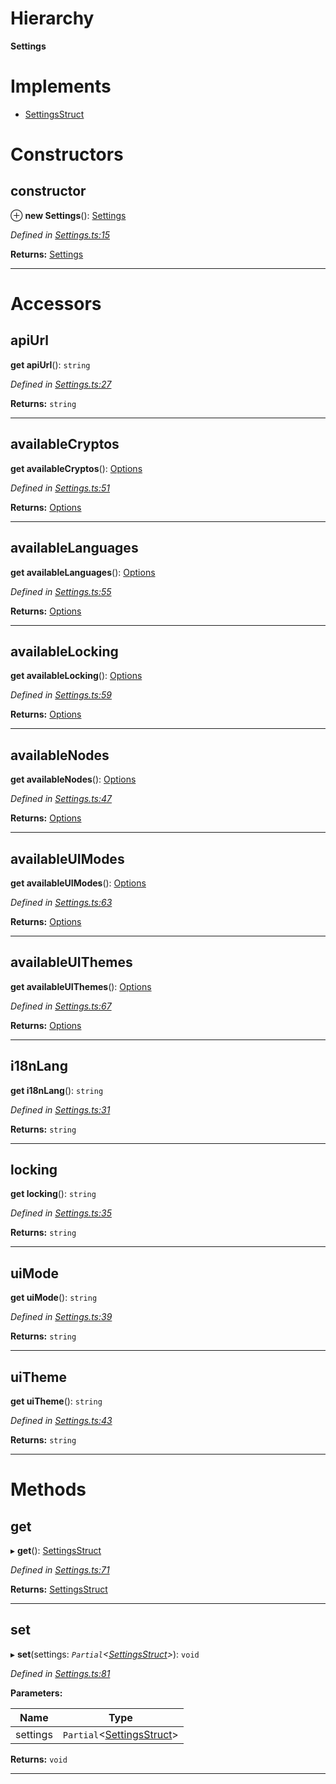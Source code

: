 

# Hierarchy

**Settings**

# Implements

* [SettingsStruct](../interfaces/_types_.settingsstruct.md)

# Constructors

<a id="constructor"></a>

##  constructor

⊕ **new Settings**(): [Settings](_settings_.settings.md)

*Defined in [Settings.ts:15](https://github.com/polkadot-js/ui/blob/b26a0ef/packages/ui-settings/src/Settings.ts#L15)*

**Returns:** [Settings](_settings_.settings.md)

___

# Accessors

<a id="apiurl"></a>

##  apiUrl

**get apiUrl**(): `string`

*Defined in [Settings.ts:27](https://github.com/polkadot-js/ui/blob/b26a0ef/packages/ui-settings/src/Settings.ts#L27)*

**Returns:** `string`

___
<a id="availablecryptos"></a>

##  availableCryptos

**get availableCryptos**(): [Options](../modules/_types_.md#options)

*Defined in [Settings.ts:51](https://github.com/polkadot-js/ui/blob/b26a0ef/packages/ui-settings/src/Settings.ts#L51)*

**Returns:** [Options](../modules/_types_.md#options)

___
<a id="availablelanguages"></a>

##  availableLanguages

**get availableLanguages**(): [Options](../modules/_types_.md#options)

*Defined in [Settings.ts:55](https://github.com/polkadot-js/ui/blob/b26a0ef/packages/ui-settings/src/Settings.ts#L55)*

**Returns:** [Options](../modules/_types_.md#options)

___
<a id="availablelocking"></a>

##  availableLocking

**get availableLocking**(): [Options](../modules/_types_.md#options)

*Defined in [Settings.ts:59](https://github.com/polkadot-js/ui/blob/b26a0ef/packages/ui-settings/src/Settings.ts#L59)*

**Returns:** [Options](../modules/_types_.md#options)

___
<a id="availablenodes"></a>

##  availableNodes

**get availableNodes**(): [Options](../modules/_types_.md#options)

*Defined in [Settings.ts:47](https://github.com/polkadot-js/ui/blob/b26a0ef/packages/ui-settings/src/Settings.ts#L47)*

**Returns:** [Options](../modules/_types_.md#options)

___
<a id="availableuimodes"></a>

##  availableUIModes

**get availableUIModes**(): [Options](../modules/_types_.md#options)

*Defined in [Settings.ts:63](https://github.com/polkadot-js/ui/blob/b26a0ef/packages/ui-settings/src/Settings.ts#L63)*

**Returns:** [Options](../modules/_types_.md#options)

___
<a id="availableuithemes"></a>

##  availableUIThemes

**get availableUIThemes**(): [Options](../modules/_types_.md#options)

*Defined in [Settings.ts:67](https://github.com/polkadot-js/ui/blob/b26a0ef/packages/ui-settings/src/Settings.ts#L67)*

**Returns:** [Options](../modules/_types_.md#options)

___
<a id="i18nlang"></a>

##  i18nLang

**get i18nLang**(): `string`

*Defined in [Settings.ts:31](https://github.com/polkadot-js/ui/blob/b26a0ef/packages/ui-settings/src/Settings.ts#L31)*

**Returns:** `string`

___
<a id="locking"></a>

##  locking

**get locking**(): `string`

*Defined in [Settings.ts:35](https://github.com/polkadot-js/ui/blob/b26a0ef/packages/ui-settings/src/Settings.ts#L35)*

**Returns:** `string`

___
<a id="uimode"></a>

##  uiMode

**get uiMode**(): `string`

*Defined in [Settings.ts:39](https://github.com/polkadot-js/ui/blob/b26a0ef/packages/ui-settings/src/Settings.ts#L39)*

**Returns:** `string`

___
<a id="uitheme"></a>

##  uiTheme

**get uiTheme**(): `string`

*Defined in [Settings.ts:43](https://github.com/polkadot-js/ui/blob/b26a0ef/packages/ui-settings/src/Settings.ts#L43)*

**Returns:** `string`

___

# Methods

<a id="get"></a>

##  get

▸ **get**(): [SettingsStruct](../interfaces/_types_.settingsstruct.md)

*Defined in [Settings.ts:71](https://github.com/polkadot-js/ui/blob/b26a0ef/packages/ui-settings/src/Settings.ts#L71)*

**Returns:** [SettingsStruct](../interfaces/_types_.settingsstruct.md)

___
<a id="set"></a>

##  set

▸ **set**(settings: *`Partial`<[SettingsStruct](../interfaces/_types_.settingsstruct.md)>*): `void`

*Defined in [Settings.ts:81](https://github.com/polkadot-js/ui/blob/b26a0ef/packages/ui-settings/src/Settings.ts#L81)*

**Parameters:**

| Name | Type |
| ------ | ------ |
| settings | `Partial`<[SettingsStruct](../interfaces/_types_.settingsstruct.md)> |

**Returns:** `void`

___

